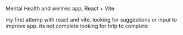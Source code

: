 Mental Health and wellnes app, React + Vite

my first attemp with react and vite. 
looking for suggestions or input to improve app.
its not complete looking for hrlp to complete

